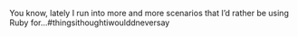 <!--
id: 292765853
link: http://kevinisom.info/post/292765853/you-know-lately-i-run-into-more-and-more
slug: you-know-lately-i-run-into-more-and-more
date: Mon Dec 21 2009 17:08:04 GMT+1300 (NZDT)
raw: {"blog_name":"kevinisom","id":292765853,"post_url":"http://kevinisom.info/post/292765853/you-know-lately-i-run-into-more-and-more","slug":"you-know-lately-i-run-into-more-and-more","type":"text","date":"2009-12-21 04:08:04 GMT","timestamp":1261368484,"state":"published","format":"html","reblog_key":"42V2XVD7","tags":[],"short_url":"http://tmblr.co/Zw68YyHSq2T","highlighted":[],"feed_item":"http://twitter.com/kev_nz/statuses/6879518629","from_feed_id":"650289","note_count":0,"title":null,"body":"<p>You know, lately I run into more and more scenarios that I&#8217;d rather be using Ruby for&#8230;#thingsithoughtiwoulddneversay</p>"}
publish: 2009-12-021
tags: 
title: null
-->


You know, lately I run into more and more scenarios that I’d rather be
using Ruby for…\#thingsithoughtiwoulddneversay


